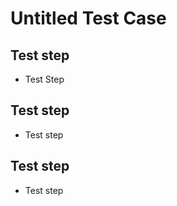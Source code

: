 # Untitled Test Case

## Test step

* Test Step

## Test step

* Test step

## Test step

* Test step 

